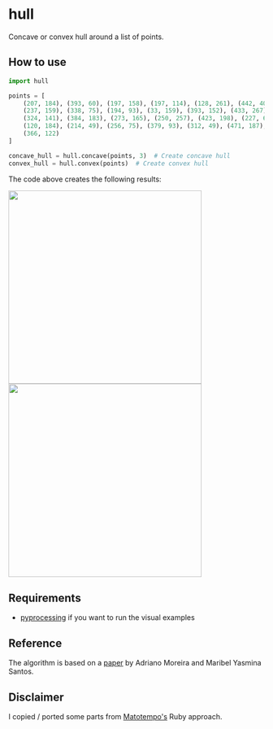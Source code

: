 # hull
Concave or convex hull around a list of points.

## How to use
```python
import hull

points = [
    (207, 184), (393, 60), (197, 158), (197, 114), (128, 261), (442, 40),
    (237, 159), (338, 75), (194, 93), (33, 159), (393, 152), (433, 267),
    (324, 141), (384, 183), (273, 165), (250, 257), (423, 198), (227, 68),
    (120, 184), (214, 49), (256, 75), (379, 93), (312, 49), (471, 187),
    (366, 122)
]

concave_hull = hull.concave(points, 3)  # Create concave hull
convex_hull = hull.convex(points)  # Create convex hull
```
The code above creates the following results:

<img src="https://raw.githubusercontent.com/jsmolka/hull/master/example/concave.png" width="380"><img src="https://raw.githubusercontent.com/jsmolka/hull/master/example/convex.png" width="380">

## Requirements
- [pyprocessing](https://github.com/jsmolka/pyprocessing) if you want to run the visual examples

## Reference
The algorithm is based on a [paper](https://github.com/jsmolka/hull/blob/master/reference/concave_hull.pdf) by Adriano Moreira and Maribel Yasmina Santos.

## Disclaimer
I copied / ported some parts from [Matotempo's](https://github.com/Mapotempo/mapotempo-web/blob/master/lib/concave_hull.rb) Ruby approach.
